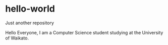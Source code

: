 # hello-world
Just another repository

Hello Everyone,
I am a Computer Science student studying at the University of Waikato.
